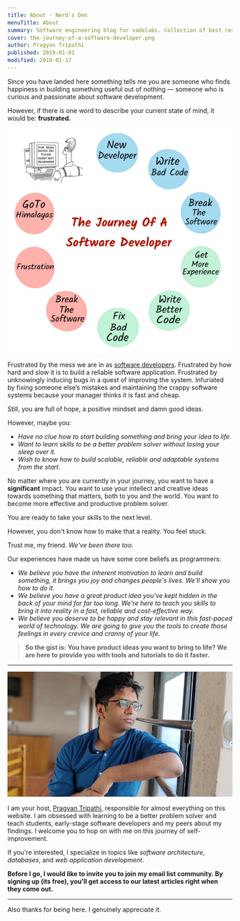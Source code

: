 ```yaml
---
title: About - Nerd's Den
menuTitle: About
summary: Software engineering blog for vadelabs. Collection of best resources to learn software design, web development, and programming practices. Check out our free articles, tutorials, courses, and toolkits for more ways to learn about software development.
cover: the-journey-of-a-software-developer.png
author: Pragyan Tripathi
published: 2019-01-01
modified: 2019-01-17
---
```


Since you have landed here something tells me you are someone who finds happiness in building something useful out of nothing — someone who is curious and passionate about software development.

However, if there is one word to describe your current state of mind, it would be: **frustrated.**

![The Journey Of A Software Developer](./the-journey-of-a-software-developer.png "The Journey Of A Software Developer")

Frustrated by the mess we are in as [software
developers](https://www.youtube.com/watch?v=lKXe3HUG2l4&t=212s). Frustrated by how hard and slow it is to build a reliable software application. Frustrated by unknowingly inducing bugs in a quest of improving the system. Infuriated by fixing someone else’s mistakes and maintaining the crappy software systems because your manager thinks it is fast and cheap.

Still, you are full of hope, a positive mindset and damn good ideas.

However, maybe you:

* _Have no clue how to start building something and bring your idea to life._
* _Want to learn skills to be a better problem solver without losing your sleep
over it._
* _Wish to know how to build scalable, reliable and adaptable systems from the
start._

No matter where you are currently in your journey, you want to have a **significant** impact. You want to use your intellect and creative ideas towards something that matters, both to you and the world. You want to become more effective and productive problem solver.

You are ready to take your skills to the next level.

However, you don't know how to make that a reality. You feel stuck.

Trust me, my friend. _We've been there too._

Our experiences have made us have some core beliefs as programmers:

- _We believe you have the inherent motivation to learn and build something, it brings you joy and changes people's lives. We'll show you how to do it._
- _We believe you have a great product idea you've kept hidden in the back of your mind for far too long. We're here to teach you skills to bring it into reality in a fast, reliable and cost-effective way._
- _We believe you deserve to be happy and stay relevant in this fast-paced world of technology. We are going to give you the tools to create those feelings in every crevice and cranny of your life._

> **So the gist is: You have product ideas you want to bring to life? We are here to provide you with tools and tutorials to do it faster.**

---

![Pragyan Tripathi](./pragyan.png "Pragyan Tripathi")

I am your host, [Pragyan Tripathi](https://nerds-den.com/about/), responsible for almost everything on this website. I am obsessed with learning to be a better problem solver and teach students, early-stage software developers and my peers about my findings. I welcome you to hop on with me on this journey of self-improvement.

If you're interested, I specialize in topics like *_software architecture_*, *_databases_*, and *_web application development_*.

**Before I go, I would like to invite you to join my email list community. By signing up (its free), you'll get access to our latest articles right when they come out.**

---

Also thanks for being here. I genuinely appreciate it.
